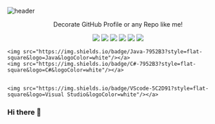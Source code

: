 ![header](https://capsule-render.vercel.app/api?type=waving&color=auto&height=300&section=header&text=capsule%20render&fontSize=90&animation=fadeIn&fontAlignY=38&desc=Decorate%20GitHub%20Profile%20or%20any%20Repo%20like%20me!&descAlignY=51&descAlign=62)
<p align='center'> Decorate GitHub Profile or any Repo like me! </p>
<p align='center'>
  <a href="#demo">
    <img src="https://img.shields.io/badge/javascript-F7DF1E?style=flat-square&logo=javascript&logoColor=white"/></a>
    <img src="https://img.shields.io/badge/HTML-E34F26?style=flat-square&logo=HTML5&logoColor=white"/></a>
    <img src="https://img.shields.io/badge/CSS-1572B6?style=flat-square&logo=CSS3&logoColor=white"/></a>
    <img src="https://img.shields.io/badge/Spring-6DB33F?style=flat-square&logo=CSS3&logoColor=white"/></a>
    <img src="https://img.shields.io/badge/Vue-4FC08D?style=flat-square&logo=Vue.js&logoColor=white"/></a>
    <img src="https://img.shields.io/badge/Bootstrap-7952B3?style=flat-square&logo=Bootstrap&logoColor=white"/></a>
    
    
    
    <img src="https://img.shields.io/badge/Java-7952B3?style=flat-square&logo=Java&logoColor=white"/></a>
    <img src="https://img.shields.io/badge/C#-7952B3?style=flat-square&logo=C#&logoColor=white"/></a>
    
    
    <img src="https://img.shields.io/badge/VScode-5C2D91?style=flat-square&logo=Visual Studio&logoColor=white"/></a>
    
    
    

  </a>
  
  

  
  
</p>


### Hi there 👋




<!--
**KHJmarina/KHJmarina** is a ✨ _special_ ✨ repository because its `README.md` (this file) appears on your GitHub profile.

Here are some ideas to get you started:

- 🔭 I’m currently working on ...
- 🌱 I’m currently learning ...
- 👯 I’m looking to collaborate on ...
- 🤔 I’m looking for help with ...
- 💬 Ask me about ...
- 📫 How to reach me: ...
- 😄 Pronouns: ...
- ⚡ Fun fact: ...
-->
